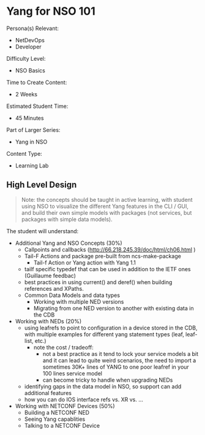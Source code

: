 # Yang for NSO 101

Persona(s) Relevant:

- NetDevOps
- Developer

Difficulty Level:

- NSO Basics

Time to Create Content:

- 2 Weeks

Estimated Student Time:

- 45 Minutes

Part of Larger Series:

- Yang in NSO

Content Type:

- Learning Lab

## High Level Design

> Note: the concepts should be taught in active learning, with student using NSO to visualize the different Yang features in the CLI / GUI, and build their own simple models with packages (not services, but packages with simple data models).

The student will understand:

- Additional Yang and NSO Concepts (30%)
  - Callpoints and callbacks (http://66.218.245.39/doc/html/ch06.html )
  - Tail-F Actions and package pre-built from ncs-make-package
    - Tail-f Action or Yang action with Yang 1.1
  - tailf specific typedef that can be used in addition to the IETF ones (Guillaume feedbac)
  - best practices in using current() and deref() when building references and XPaths.
  - Common Data Models and data types
    - Working with multiple NED versions
    - Migrating from one NED version to another with existing data in the CDB
- Working with NEDs (20%)
  - using leafrefs to point to configuration in a device stored in the CDB, with multiple examples for different yang statement types (leaf, leaf-list, etc.)
    - note the cost / tradeoff:
      - not a best practice as it tend to lock your service models a bit and it can lead to quite weird scenarios, the need to import a sometimes 30K+ lines of YANG to one poor leafref in your 100 lines service model
      - can become tricky to handle when upgrading NEDs
  - identifying gaps in the data model in NSO, so support can add additional features
  - how you can do IOS interface refs vs. XR vs. …
- Working with NETCONF Devices (50%)
  - Building a NETCONF NED
  - Seeing Yang capablities
  - Talking to a NETCONF Device